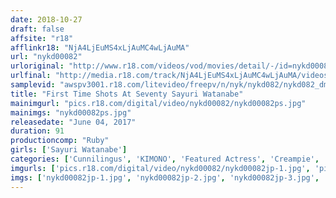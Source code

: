 ```yaml
---
date: 2018-10-27
draft: false
affsite: "r18"
afflinkr18: "NjA4LjEuMS4xLjAuMC4wLjAuMA"
url: "nykd00082"
urloriginal: "http://www.r18.com/videos/vod/movies/detail/-/id=nykd00082"
urlfinal: "http://media.r18.com/track/NjA4LjEuMS4xLjAuMC4wLjAuMA/videos/vod/movies/detail/-/id=nykd00082"
samplevid: "awspv3001.r18.com/litevideo/freepv/n/nyk/nykd082/nykd082_dmb_w.mp4"
title: "First Time Shots At Seventy Sayuri Watanabe"
mainimgurl: "pics.r18.com/digital/video/nykd00082/nykd00082ps.jpg"
mainimgs: "nykd00082ps.jpg"
releasedate: "June 04, 2017"
duration: 91
productioncomp: "Ruby"
girls: ['Sayuri Watanabe']
categories: ['Cunnilingus', 'KIMONO', 'Featured Actress', 'Creampie', 'Hi-Def']
imgurls: ['pics.r18.com/digital/video/nykd00082/nykd00082jp-1.jpg', 'pics.r18.com/digital/video/nykd00082/nykd00082jp-2.jpg', 'pics.r18.com/digital/video/nykd00082/nykd00082jp-3.jpg', 'pics.r18.com/digital/video/nykd00082/nykd00082jp-4.jpg', 'pics.r18.com/digital/video/nykd00082/nykd00082jp-5.jpg', 'pics.r18.com/digital/video/nykd00082/nykd00082jp-6.jpg', 'pics.r18.com/digital/video/nykd00082/nykd00082jp-7.jpg', 'pics.r18.com/digital/video/nykd00082/nykd00082jp-8.jpg', 'pics.r18.com/digital/video/nykd00082/nykd00082jp-9.jpg', 'pics.r18.com/digital/video/nykd00082/nykd00082jp-10.jpg', 'pics.r18.com/digital/video/nykd00082/nykd00082jp-11.jpg', 'pics.r18.com/digital/video/nykd00082/nykd00082jp-12.jpg', 'pics.r18.com/digital/video/nykd00082/nykd00082jp-13.jpg', 'pics.r18.com/digital/video/nykd00082/nykd00082jp-14.jpg', 'pics.r18.com/digital/video/nykd00082/nykd00082jp-15.jpg', 'pics.r18.com/digital/video/nykd00082/nykd00082jp-16.jpg', 'pics.r18.com/digital/video/nykd00082/nykd00082jp-17.jpg', 'pics.r18.com/digital/video/nykd00082/nykd00082jp-18.jpg', 'pics.r18.com/digital/video/nykd00082/nykd00082jp-19.jpg', 'pics.r18.com/digital/video/nykd00082/nykd00082jp-20.jpg']
imgs: ['nykd00082jp-1.jpg', 'nykd00082jp-2.jpg', 'nykd00082jp-3.jpg', 'nykd00082jp-4.jpg', 'nykd00082jp-5.jpg', 'nykd00082jp-6.jpg', 'nykd00082jp-7.jpg', 'nykd00082jp-8.jpg', 'nykd00082jp-9.jpg', 'nykd00082jp-10.jpg', 'nykd00082jp-11.jpg', 'nykd00082jp-12.jpg', 'nykd00082jp-13.jpg', 'nykd00082jp-14.jpg', 'nykd00082jp-15.jpg', 'nykd00082jp-16.jpg', 'nykd00082jp-17.jpg', 'nykd00082jp-18.jpg', 'nykd00082jp-19.jpg', 'nykd00082jp-20.jpg']
---
```

